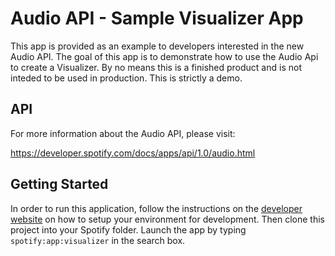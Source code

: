 Audio API - Sample Visualizer App
=================================

This app is provided as an example to developers interested in the new Audio API.
The goal of this app is to demonstrate how to use the Audio Api to create a Visualizer.
By no means this is a finished product and is not inteded to be used in production.
This is strictly a demo.

API
---

For more information about the Audio API, please visit:

https://developer.spotify.com/docs/apps/api/1.0/audio.html


Getting Started
---------------

In order to run this application, follow the instructions on the [developer website](https://developer.spotify.com/technologies/apps/guidelines/developer/)
on how to setup your environment for development. Then clone this project into your Spotify folder.
Launch the app by typing `spotify:app:visualizer` in the search box.

